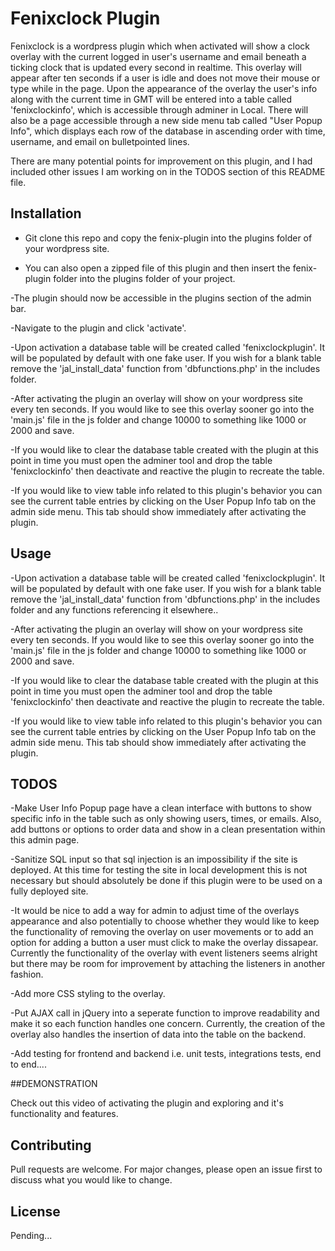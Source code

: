 # Fenixclock Plugin

Fenixclock is a wordpress plugin which when activated will show a
clock overlay with the current logged in user's username and email
beneath a ticking clock that is updated every second in realtime. This overlay will
appear after ten seconds if a user is idle and does not move their mouse or type while
in the page. Upon the appearance of the overlay the user's info along with the current time
in GMT will be entered into a table called 'fenixclockinfo', which is accessible through
adminer in Local. There will also be a page accessible through a new side menu tab called
"User Popup Info", which displays each row of the database in ascending order with time, username, and email
on bulletpointed lines.

There are many potential points for improvement on this plugin, and I had included other
issues I am working on in the TODOS section of this README file.

## Installation

- Git clone this repo and copy the fenix-plugin into the plugins folder of your wordpress site.

- You can also open a zipped file of this plugin and then insert the fenix-plugin folder into the plugins
  folder of your project.

-The plugin should now be accessible in the plugins section of the admin bar.

-Navigate to the plugin and click 'activate'.

-Upon activation a database table will be created called 'fenixclockplugin'. It will be
populated by default with one fake user. If you wish for a blank table remove the 'jal_install_data' function
from 'dbfunctions.php' in the includes folder.

-After activating the plugin an overlay will show on your wordpress site every ten seconds. If you would like to see this
overlay sooner go into the 'main.js' file in the js folder and change 10000 to something like 1000 or 2000 and save.

-If you would like to clear the database table created with the plugin at this point in time you must open the adminer tool
and drop the table 'fenixclockinfo' then deactivate and reactive the plugin to recreate the table.

-If you would like to view table info related to this plugin's behavior you can see the current table entries by clicking on
the User Popup Info tab on the admin side menu. This tab should show immediately after activating the plugin.

## Usage

-Upon activation a database table will be created called 'fenixclockplugin'. It will be
populated by default with one fake user. If you wish for a blank table remove the 'jal_install_data' function
from 'dbfunctions.php' in the includes folder and any functions referencing it elsewhere..

-After activating the plugin an overlay will show on your wordpress site every ten seconds. If you would like to see this
overlay sooner go into the 'main.js' file in the js folder and change 10000 to something like 1000 or 2000 and save.

-If you would like to clear the database table created with the plugin at this point in time you must open the adminer tool
and drop the table 'fenixclockinfo' then deactivate and reactive the plugin to recreate the table.

-If you would like to view table info related to this plugin's behavior you can see the current table entries by clicking on
the User Popup Info tab on the admin side menu. This tab should show immediately after activating the plugin.

## TODOS

-Make User Info Popup page have a clean interface with buttons to show specific info in the table such as only showing users,
times, or emails. Also, add buttons or options to order data and show in a clean presentation within this admin page.

-Sanitize SQL input so that sql injection is an impossibility if the site is deployed. At this time for
testing the site in local development this is not necessary but should absolutely be done if this plugin were
to be used on a fully deployed site.

-It would be nice to add a way for admin to adjust time of the overlays appearance and also potentially to choose whether they
would like to keep the functionality of removing the overlay on user movements or to add an option for adding a button a user
must click to make the overlay dissapear. Currently the functionality of the overlay with event listeners seems alright but there may
be room for improvement by attaching the listeners in another fashion.

-Add more CSS styling to the overlay.

-Put AJAX call in jQuery into a seperate function to improve readability and make it so each function handles one concern.
Currently, the creation of the overlay also handles the insertion of data into the table on the backend.

-Add testing for frontend and backend i.e. unit tests, integrations tests, end to end....

##DEMONSTRATION

Check out this video of activating the plugin and exploring and it's functionality and features.

## Contributing

Pull requests are welcome. For major changes, please open an issue first to discuss what you would like to change.

## License

Pending...
